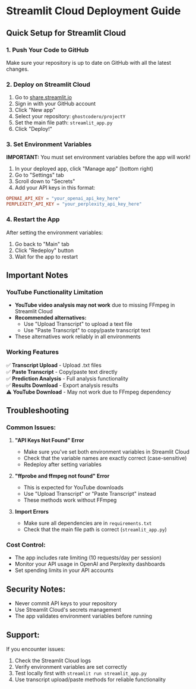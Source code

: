 # Streamlit Cloud Deployment Guide

## Quick Setup for Streamlit Cloud

### 1. Push Your Code to GitHub
Make sure your repository is up to date on GitHub with all the latest changes.

### 2. Deploy on Streamlit Cloud

1. Go to [share.streamlit.io](https://share.streamlit.io)
2. Sign in with your GitHub account
3. Click "New app"
4. Select your repository: `ghostcodero/projectY`
5. Set the main file path: `streamlit_app.py`
6. Click "Deploy!"

### 3. Set Environment Variables

**IMPORTANT:** You must set environment variables before the app will work!

1. In your deployed app, click "Manage app" (bottom right)
2. Go to "Settings" tab
3. Scroll down to "Secrets"
4. Add your API keys in this format:

```toml
OPENAI_API_KEY = "your_openai_api_key_here"
PERPLEXITY_API_KEY = "your_perplexity_api_key_here"
```

### 4. Restart the App

After setting the environment variables:
1. Go back to "Main" tab
2. Click "Redeploy" button
3. Wait for the app to restart

## Important Notes

### YouTube Functionality Limitation
- **YouTube video analysis may not work** due to missing FFmpeg in Streamlit Cloud
- **Recommended alternatives:**
  - Use "Upload Transcript" to upload a text file
  - Use "Paste Transcript" to copy/paste transcript text
- These alternatives work reliably in all environments

### Working Features
✅ **Transcript Upload** - Upload .txt files  
✅ **Paste Transcript** - Copy/paste text directly  
✅ **Prediction Analysis** - Full analysis functionality  
✅ **Results Download** - Export analysis results  
⚠️ **YouTube Download** - May not work due to FFmpeg dependency  

## Troubleshooting

### Common Issues:

1. **"API Keys Not Found" Error**
   - Make sure you've set both environment variables in Streamlit Cloud
   - Check that the variable names are exactly correct (case-sensitive)
   - Redeploy after setting variables

2. **"ffprobe and ffmpeg not found" Error**
   - This is expected for YouTube downloads
   - Use "Upload Transcript" or "Paste Transcript" instead
   - These methods work without FFmpeg

3. **Import Errors**
   - Make sure all dependencies are in `requirements.txt`
   - Check that the main file path is correct (`streamlit_app.py`)

### Cost Control:

- The app includes rate limiting (10 requests/day per session)
- Monitor your API usage in OpenAI and Perplexity dashboards
- Set spending limits in your API accounts

## Security Notes:

- Never commit API keys to your repository
- Use Streamlit Cloud's secrets management
- The app validates environment variables before running

## Support:

If you encounter issues:
1. Check the Streamlit Cloud logs
2. Verify environment variables are set correctly
3. Test locally first with `streamlit run streamlit_app.py`
4. Use transcript upload/paste methods for reliable functionality 